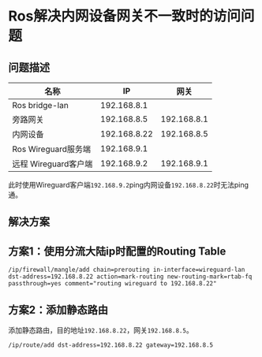 # Ros解决内网设备网关不一致时的访问问题

## 问题描述

| 名称 | IP | 网关 |
| - | - | - |
| Ros bridge-lan | 192.168.8.1 | |
| 旁路网关 | 192.168.8.5 | 192.168.8.1 |
| 内网设备 | 192.168.8.22 | 192.168.8.5 |
| Ros Wireguard服务端 | 192.168.9.1 |  |
| 远程 Wireguard客户端 | 192.168.9.2 | 192.168.9.1 |

此时使用Wireguard客户端`192.168.9.2`ping内网设备`192.168.8.22`时无法ping通。

## 解决方案

## 方案1：使用分流大陆ip时配置的Routing Table

```shell
/ip/firewall/mangle/add chain=prerouting in-interface=wireguard-lan dst-address=192.168.8.22 action=mark-routing new-routing-mark=rtab-fq passthrough=yes comment="routing wireguard to 192.168.8.22"
```

## 方案2：添加静态路由

添加静态路由，目的地址`192.168.8.22`，网关`192.168.8.5`。

```shell
/ip/route/add dst-address=192.168.8.22 gateway=192.168.8.5
```
